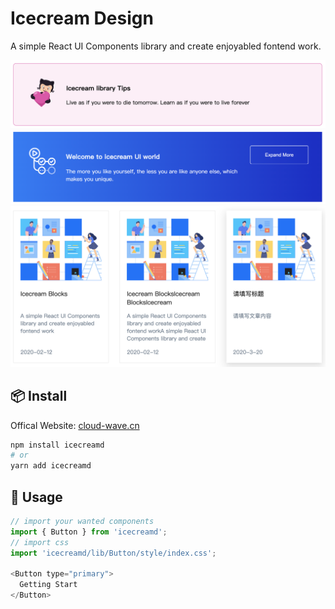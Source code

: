 # Icecream Design

A simple React UI Components library and create enjoyabled fontend work.

<img src="assets/alert.png"/>
<img src="assets/bar.png"/>
<img src="assets/card.png"/>

## 📦 Install

Offical Website: [cloud-wave.cn](https://cloud-wave.cn/)
```bash
npm install icecreamd
# or
yarn add icecreamd
```
## 🔨 Usage

```js
// import your wanted components
import { Button } from 'icecreamd';
// import css
import 'icecreamd/lib/Button/style/index.css';

<Button type="primary">
  Getting Start
</Button>
```

